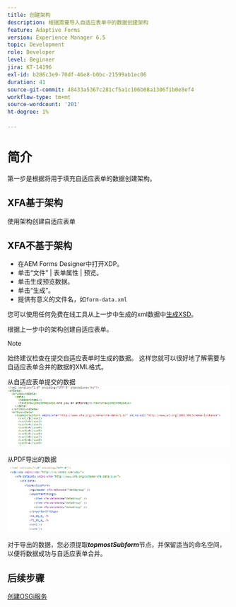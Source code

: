 ```yaml
---
title: 创建架构
description: 根据需要导入自适应表单中的数据创建架构
feature: Adaptive Forms
version: Experience Manager 6.5
topic: Development
role: Developer
level: Beginner
jira: KT-14196
exl-id: b286c3e9-70df-46e8-b0bc-21599ab1ec06
duration: 41
source-git-commit: 48433a5367c281cf5a1c106b08a1306f1b0e8ef4
workflow-type: tm+mt
source-wordcount: '201'
ht-degree: 1%

---
```


# 简介

第一步是根据将用于填充自适应表单的数据创建架构。

## XFA基于架构

使用架构创建自适应表单

## XFA不基于架构

* 在AEM Forms Designer中打开XDP。
* 单击“文件” | 表单属性 | 预览。
* 单击生成预览数据。
* 单击“生成”。
* 提供有意义的文件名，如`form-data.xml`

您可以使用任何免费在线工具从上一步中生成的xml数据中[生成XSD](https://www.freeformatter.com/xsd-generator.html)。

根据上一步中的架构创建自适应表单。

>[!NOTE]
>始终建议检查在提交自适应表单时生成的数据。 这样您就可以很好地了解需要与自适应表单合并的数据的XML格式。

从自适应表单提交的数据
![提交的数据](./assets/af-submitted-data.png)

从PDF导出的数据
![导出数据](./assets/exported-data.png)

对于导出的数据，您必须提取&#x200B;**_topmostSubform_**&#x200B;节点，并保留适当的命名空间，以便将数据成功与自适应表单合并。

## 后续步骤

[创建OSGi服务](./create-osgi-service.md)
